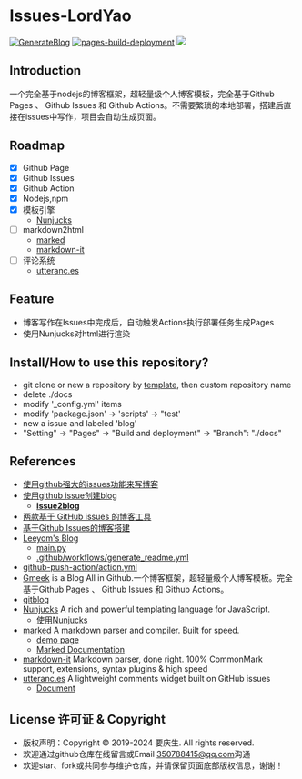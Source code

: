 # Issues-LordYao

[![GenerateBlog](https://github.com/yaoqs/Issues-LordYao/actions/workflows/GenerateBlog.yml/badge.svg)](https://github.com/yaoqs/Issues-LordYao/actions/workflows/GenerateBlog.yml)
[![pages-build-deployment](https://github.com/yaoqs/Issues-LordYao/actions/workflows/pages/pages-build-deployment/badge.svg)](https://github.com/yaoqs/Issues-LordYao/actions/workflows/pages/pages-build-deployment)
![](https://badgen.net/github/release/yaoqs/Issues-LordYao/stable)

## Introduction

一个完全基于nodejs的博客框架，超轻量级个人博客模板，完全基于Github Pages 、 Github Issues 和 Github Actions。不需要繁琐的本地部署，搭建后直接在issues中写作，项目会自动生成页面。

## Roadmap

- [x] Github Page
- [x] Github Issues
- [x] Github Action
- [x] Nodejs,npm
- [x] 模板引擎
  - [Nunjucks](https://mozilla.github.io/nunjucks/)
- [ ] markdown2html
  - [marked](https://github.com/markedjs/marked)
  - [markdown-it](https://github.com/markdown-it/markdown-it)
- [ ] 评论系统
  - [utteranc.es](https://github.com/utterance/utterances)

## Feature

- 博客写作在Issues中完成后，自动触发Actions执行部署任务生成Pages
- 使用Nunjucks对html进行渲染

## Install/How to use this repository?

- git clone or new a repository by [template](https://github.com/new?template_name=Issues-LordYao&template_owner=yaoqs), then custom repository name
- delete ./docs
- modify '_config.yml' items
- modify 'package.json' -> 'scripts' -> "test'
- new a issue and labeled 'blog'
- "Setting" -> "Pages" -> "Build and deployment" -> "Branch": "./docs"

## References

- [使用github强大的issues功能来写博客](https://github.com/zp1112/blog/issues/3)
- [使用github issue创建blog](https://github.com/lotosbin/lotosbin.github.io/issues/10)
  - **[issue2blog](https://github.com/lotosbin/issue2blog/tree/master)**
- [两款基于 GitHub issues 的博客工具](https://www.v2ex.com/t/253854)
- [基于Github Issues的博客搭建](https://github.com/superleeyom/blog/issues/38)
- [Leeyom's Blog](https://blog.leeyom.top/)
  - [main.py](https://github.com/superleeyom/blog/blob/main/main.py)
  - [.github/workflows/generate_readme.yml](https://github.com/superleeyom/blog/blob/main/.github/workflows/generate_readme.yml)
- [github-push-action/action.yml](https://github.com/ad-m/github-push-action/blob/master/action.yml)
- [Gmeek](https://github.com/Meekdai/Gmeek) is a Blog All in Github.一个博客框架，超轻量级个人博客模板。完全基于Github Pages 、 Github Issues 和 Github Actions。
- [gitblog](https://github.com/yihong0618/gitblog)
- [Nunjucks](https://mozilla.github.io/nunjucks/) A rich and powerful templating language for JavaScript.
  - [使用Nunjucks](https://www.liaoxuefeng.com/wiki/1022910821149312/1100400176397024)
- [marked](https://github.com/markedjs/marked) A markdown parser and compiler. Built for speed.
  - [demo page](https://marked.js.org/demo/)
  - [Marked Documentation](https://marked.js.org/)
- [markdown-it](https://github.com/markdown-it/markdown-it) Markdown parser, done right. 100% CommonMark support, extensions, syntax plugins & high speed
- [utteranc.es](https://github.com/utterance/utterances) A lightweight comments widget built on GitHub issues
  - [Document](https://utteranc.es/)

## License 许可证 & Copyright

- 版权声明：Copyright © 2019-2024 要庆生. All rights reserved.
- 欢迎通过github仓库在线留言或Email <350788415@qq.com>沟通
- 欢迎star、fork或共同参与维护仓库，并请保留页面底部版权信息，谢谢！
